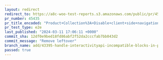 ```yaml
---
layout: redirect
redirect_to: https://a8c-woo-test-reports.s3.amazonaws.com/public/pr/45435/e2e/index.html
pr_number: 45435
pr_title_encoded: "Product+Collection%3A+Disable+client+side+navigation+if+blocks+incompatible+with+Interactivity+API+are+detected"
pr_test_type: e2e
last_published: "2024-03-11 17:06:11 +0000"
commit_sha: 12df0e9bed18fd86abf2f52da2cccfab7bb043d2
commit_message: "Remove leftover"
branch_name: add/43395-handle-interactivityapi-incompatible-blocks-in-product-collection-block
passed: true
---
```

